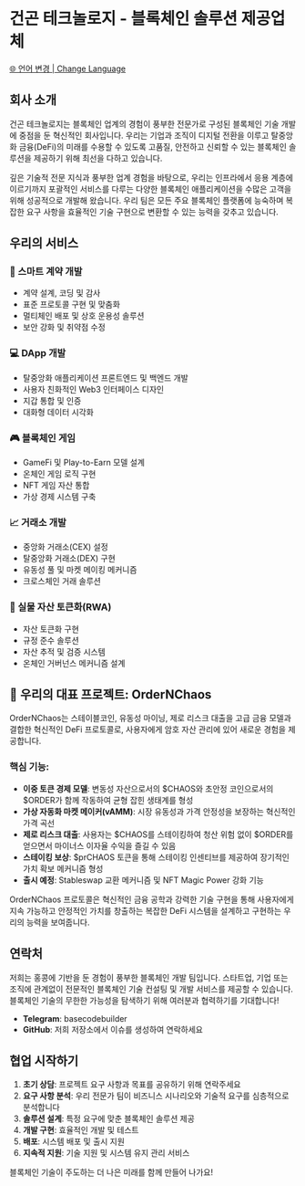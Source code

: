 # 건곤 테크놀로지 - 블록체인 솔루션 제공업체

[🌐 언어 변경 | Change Language](LANGUAGE.md)

## 회사 소개

건곤 테크놀로지는 블록체인 업계의 경험이 풍부한 전문가로 구성된 블록체인 기술 개발에 중점을 둔 혁신적인 회사입니다. 우리는 기업과 조직이 디지털 전환을 이루고 탈중앙화 금융(DeFi)의 미래를 수용할 수 있도록 고품질, 안전하고 신뢰할 수 있는 블록체인 솔루션을 제공하기 위해 최선을 다하고 있습니다.

깊은 기술적 전문 지식과 풍부한 업계 경험을 바탕으로, 우리는 인프라에서 응용 계층에 이르기까지 포괄적인 서비스를 다루는 다양한 블록체인 애플리케이션을 수많은 고객을 위해 성공적으로 개발해 왔습니다. 우리 팀은 모든 주요 블록체인 플랫폼에 능숙하며 복잡한 요구 사항을 효율적인 기술 구현으로 변환할 수 있는 능력을 갖추고 있습니다.

## 우리의 서비스

### 🔗 스마트 계약 개발
- 계약 설계, 코딩 및 감사
- 표준 프로토콜 구현 및 맞춤화
- 멀티체인 배포 및 상호 운용성 솔루션
- 보안 강화 및 취약점 수정

### 💻 DApp 개발
- 탈중앙화 애플리케이션 프론트엔드 및 백엔드 개발
- 사용자 친화적인 Web3 인터페이스 디자인
- 지갑 통합 및 인증
- 대화형 데이터 시각화

### 🎮 블록체인 게임
- GameFi 및 Play-to-Earn 모델 설계
- 온체인 게임 로직 구현
- NFT 게임 자산 통합
- 가상 경제 시스템 구축

### 📈 거래소 개발
- 중앙화 거래소(CEX) 설정
- 탈중앙화 거래소(DEX) 구현
- 유동성 풀 및 마켓 메이킹 메커니즘
- 크로스체인 거래 솔루션

### 🏢 실물 자산 토큰화(RWA)
- 자산 토큰화 구현
- 규정 준수 솔루션
- 자산 추적 및 검증 시스템
- 온체인 거버넌스 메커니즘 설계

## 🌟 우리의 대표 프로젝트: OrderNChaos

OrderNChaos는 스테이블코인, 유동성 마이닝, 제로 리스크 대출을 고급 금융 모델과 결합한 혁신적인 DeFi 프로토콜로, 사용자에게 암호 자산 관리에 있어 새로운 경험을 제공합니다.

### 핵심 기능:
- **이중 토큰 경제 모델**: 변동성 자산으로서의 $CHAOS와 초안정 코인으로서의 $ORDER가 함께 작동하여 균형 잡힌 생태계를 형성
- **가상 자동화 마켓 메이커(vAMM)**: 시장 유동성과 가격 안정성을 보장하는 혁신적인 가격 곡선
- **제로 리스크 대출**: 사용자는 $CHAOS를 스테이킹하여 청산 위험 없이 $ORDER를 얻으면서 마이너스 이자율 수익을 즐길 수 있음
- **스테이킹 보상**: $prCHAOS 토큰을 통해 스테이킹 인센티브를 제공하여 장기적인 가치 확보 메커니즘 형성
- **출시 예정**: Stableswap 교환 메커니즘 및 NFT Magic Power 강화 기능

OrderNChaos 프로토콜은 혁신적인 금융 공학과 강력한 기술 구현을 통해 사용자에게 지속 가능하고 안정적인 가치를 창출하는 복잡한 DeFi 시스템을 설계하고 구현하는 우리의 능력을 보여줍니다.

## 연락처

저희는 홍콩에 기반을 둔 경험이 풍부한 블록체인 개발 팀입니다. 스타트업, 기업 또는 조직에 관계없이 전문적인 블록체인 기술 컨설팅 및 개발 서비스를 제공할 수 있습니다. 블록체인 기술의 무한한 가능성을 탐색하기 위해 여러분과 협력하기를 기대합니다!

- **Telegram**: basecodebuilder
- **GitHub**: 저희 저장소에서 이슈를 생성하여 연락하세요

## 협업 시작하기

1. **초기 상담**: 프로젝트 요구 사항과 목표를 공유하기 위해 연락주세요
2. **요구 사항 분석**: 우리 전문가 팀이 비즈니스 시나리오와 기술적 요구를 심층적으로 분석합니다
3. **솔루션 설계**: 특정 요구에 맞춘 블록체인 솔루션 제공
4. **개발 구현**: 효율적인 개발 및 테스트
5. **배포**: 시스템 배포 및 출시 지원
6. **지속적 지원**: 기술 지원 및 시스템 유지 관리 서비스

블록체인 기술이 주도하는 더 나은 미래를 함께 만들어 나가요! 